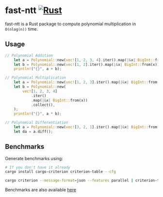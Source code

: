 # fast-ntt [![Rust](https://github.com/0xWOLAND/fast-ntt/actions/workflows/rust.yml/badge.svg)](https://github.com/0xWOLAND/fast-ntt/actions/workflows/rust.yml)

fast-ntt is a Rust package to compute polynomial multiplication in `O(nlog(n))` time.

## Usage

```rust
// Polynomial Addition
    let a = Polynomial::new(vec![1, 2, 3, 4].iter().map(|&x| BigInt::from(x)).collect());
    let b = Polynomial::new(vec![1, 2].iter().map(|&x| BigInt::from(x)).collect());
    println!("{}", a + b);

// Polynomial Multiplication
    let a = Polynomial::new(vec![1, 2, 3].iter().map(|&x| BigInt::from(x)).collect());
    let b = Polynomial::new(
        vec![1, 2, 3, 4]
            .iter()
            .map(|&x| BigInt::from(x))
            .collect(),
    );
    println!("{}", a * b);

// Polynomial Differentiation
    let a = Polynomial::new(vec![3, 2, 1].iter().map(|&x| BigInt::from(x)).collect());
    let da = a.diff();
```

## Benchmarks

Generate benchmarks using:

```bash
# If you don't have it already
cargo install cargo-criterion criterion-table --cfg

cargo criterion --message-format=json --features parallel | criterion-table > BENCHMARKS.md
```

Benchmarks are also available [here](./BENCHMARKS.md)
